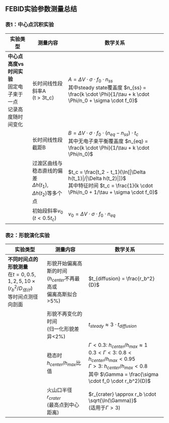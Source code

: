 ## FEBID实验参数测量总结

### 表1：中心点沉积实验

| 实验类型 | 测量内容 | 数学关系 |
|----------|----------|----------|
| **中心点高度vs时间实验**<br>固定电子束于一点<br>记录高度随时间变化 | 长时间线性段斜率A<br>(t > 3t_c) | $A = \Delta V \cdot \sigma \cdot f_0 \cdot n_{ss}$<br>其中steady state覆盖度 $n_{ss} = \frac{k \cdot \Phi}{1/\tau + k \cdot \Phi/n_0 + \sigma \cdot f_0}$ |
| | 长时间线性段截距B | $B = \Delta V \cdot \sigma \cdot f_0 \cdot (n_{eq} - n_{ss}) \cdot t_c$<br>其中无电子束平衡覆盖度 $n_{eq} = \frac{k \cdot \Phi}{1/\tau + k \cdot \Phi/n_0}$ |
| | 过渡区曲线与稳态直线的偏差<br>$\Delta h(t_1)$, $\Delta h(t_2)$等多个点 | $t_c = \frac{t_2 - t_1}{\ln[\|\Delta h(t_1)\|/\|\Delta h(t_2)\|]}$<br>其中特征时间 $t_c = \frac{1}{k \cdot \Phi/n_0 + 1/\tau + \sigma \cdot f_0}$ |
| | 初始段斜率${v_0}$ <br>($t < 0.5t_c$) | $v_0 = \Delta V \cdot \sigma \cdot f_0 \cdot n_{eq}$ |

### 表2：形貌演化实验

| 实验类型 | 测量内容 | 数学关系 |
|----------|----------|----------|
| **不同时间点的形貌测量**<br>在$t=0,0.5,1,2,5,10 \times (r_b^2/D_{估计})$<br>等时间点测径向剖面 | 形貌开始偏离高斯的时间<br>($h_{center}$不再最高或<br>偏离高斯拟合>5%) | $t_{diffusion} = \frac{r_b^2}{D}$ |
| | 形貌不再变化的时间<br>(归一化形貌差异<2%) | $t_{steady} \approx 3 \cdot t_{diffusion}$ |
| | 稳态时$h_{center}/h_{max}$比值 | $\Gamma < 0.3$: $h_{center}/h_{max} \approx 1$<br>$0.3 < \Gamma < 3$: $0.8 < h_{center}/h_{max} < 0.95$<br>$\Gamma > 3$: $h_{center}/h_{max} < 0.8$<br>其中 $\Gamma = \frac{\sigma \cdot f_0 \cdot r_b^2}{D}$ |
| | 火山口半径$r_{crater}$<br>(最高点到中心距离) | $r_{crater} \approx r_b \cdot \sqrt{\ln(\Gamma)}$<br>(适用于$\Gamma > 3$) |


